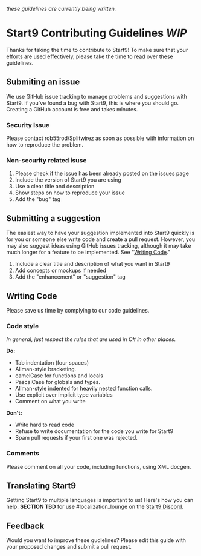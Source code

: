 *these guidelines are currently being written.*
# Start9 Contributing Guidelines *WIP*
Thanks for taking the time to contribute to Start9! To make sure that your efforts are used effectively, please take the time to read over these guidelines.

## Submiting an issue 
We use GitHub issue tracking to manage problems and suggestions with Start9. If you've found a bug with Start9, this is where you should go. Creating a GitHub account is free and takes minutes. 

### Security Issue 
Please contact rob55rod/Splitwirez as soon as possible with information on how to reproduce the problem.

### Non-security related isuse 
1. Please check if the issue has been already posted on the issues page 
3. Include the version of Start9 you are using 
4. Use a clear title and description 
5. Show steps on how to reproduce your issue 
6. Add the "bug" tag 

## Submitting a suggestion 
The easiest way to have your suggestion implemented into Start9 quickly is for you or someone else write code and create a pull request. However, you may also suggest ideas using GitHub issues tracking, although it may take much longer for a feature to be implemented. See "[Writing Code](#writing-code)."
1. Include a clear title and description of what you want in Start9
2. Add concepts or mockups if needed
3. Add the "enhancement" or "suggestion" tag

## Writing Code 
Please save us time by complying to our code guidelines.
### Code style 
*In general, just respect the rules that are used in C# in other places.* 

**Do:** 
- Tab indentation (four spaces) 
- Allman-style bracketing. 
- camelCase for functions and locals 
- PascalCase for globals and types. 
- Allman-style indented for heavily nested function calls. 
- Use explicit over implicit type variables 
- Comment on what you write 

**Don't:** 
- Write hard to read code 
- Refuse to write documentation for the code you write for Start9 
- Spam pull requests if your first one was rejected. 

### Comments 
Please comment on all your code, including functions, using XML docgen.

## Translating Start9 
Getting Start9 to multiple languages is important to us! Here's how you can help. 
**SECTION TBD** for use #localization_lounge on the [Start9 Discord](https://discord.gg/6cpvxBS).

## Feedback 
Would you want to improve these gudielines? Please edit this guide with your proposed changes and submit a pull request.
